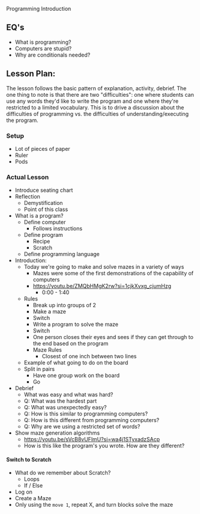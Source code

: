 Programming Introduction

## EQ's

- What is programming?
- Computers are stupid?
- Why are conditionals needed?

## Lesson Plan:

The lesson follows the basic pattern of explanation, activity, debrief. The one
thing to note is that there are two "difficulties": one where students can use
any words they'd like to write the program and one where they're restricted to
a limited vocabulary. This is to drive a discussion about the difficulties of
programming vs. the difficulties of understanding/executing the program.

### Setup

- Lot of pieces of paper
- Ruler
- Pods

### Actual Lesson

- Introduce seating chart
- Reflection
    - Demystification
    - Point of this class
- What is a program?
    - Define computer
        - Follows instructions
    - Define program
        - Recipe
        - Scratch
    - Define programming language
- Introduction:
    - Today we're going to make and solve mazes in a variety of ways
        - Mazes were some of the first demonstrations of the capability of computers
        - https://youtu.be/ZMQbHMgK2rw?si=1cjkXvxg_cjumHzg
            - 0:00 - 1:40
    - Rules
        - Break up into groups of 2
        - Make a maze
        - Switch
        - Write a program to solve the maze
        - Switch
        - One person closes their eyes and sees if they can get through to the
          end based on the program
        - Maze Rules
            - Closest of one inch between two lines
    - Example of what going to do on the board
    - Split in pairs
        - Have one group work on the board
        - Go
- Debrief
    - What was easy and what was hard?
    - Q: What was the hardest part
    - Q: What was unexpectedly easy?
    - Q: How is this similar to programming computers?
    - Q: How is this different from programming computers?
    - Q: Why are we using a restricted set of words?
- Show maze generation algorithms
    - https://youtu.be/sVcB8vUFlmU?si=wa4j1STyxadzSAcp
    - How is this like the program's you wrote. How are they different?

#### Switch to Scratch

- What do we remember about Scratch?
    - Loops
    - If / Else
- Log on
- Create a Maze
- Only using the `move 1`, repeat X, and turn blocks solve the maze
